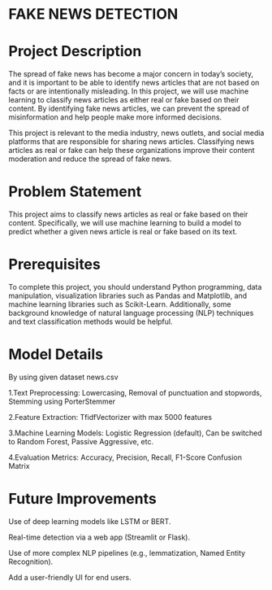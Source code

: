 # FAKE NEWS DETECTION
# Project Description
The spread of fake news has become a major concern in today’s society, and it is important to be able to identify news articles that are not based on facts or are intentionally misleading. In this project, we will use machine learning to classify news articles as either real or fake based on their content. By identifying fake news articles, we can prevent the spread of misinformation and help people make more informed decisions.

This project is relevant to the media industry, news outlets, and social media platforms that are responsible for sharing news articles. Classifying news articles as real or fake can help these organizations improve their content moderation and reduce the spread of fake news.

# Problem Statement
This project aims to classify news articles as real or fake based on their content. Specifically, we will use machine learning to build a model to predict whether a given news article is real or fake based on its text.
# Prerequisites
To complete this project, you should understand Python programming, data manipulation, visualization libraries such as Pandas and Matplotlib, and machine learning libraries such as Scikit-Learn. Additionally, some background knowledge of natural language processing (NLP) techniques and text classification methods would be helpful.
# Model Details

By using given dataset news.csv

1.Text Preprocessing:
Lowercasing,
Removal of punctuation and stopwords,
Stemming using PorterStemmer

2.Feature Extraction:
TfidfVectorizer with max 5000 features

3.Machine Learning Models:
Logistic Regression (default),
Can be switched to Random Forest, Passive Aggressive, etc.

4.Evaluation Metrics:
Accuracy,
Precision, Recall, F1-Score
Confusion Matrix
# Future Improvements
Use of deep learning models like LSTM or BERT.

Real-time detection via a web app (Streamlit or Flask).

Use of more complex NLP pipelines (e.g., lemmatization, Named Entity Recognition).

Add a user-friendly UI for end users.

